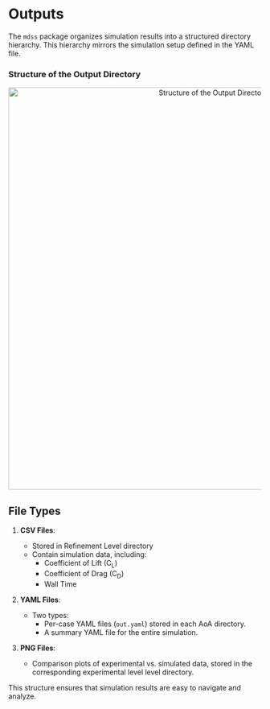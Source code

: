 # Outputs

The `mdss` package organizes simulation results into a structured directory hierarchy. This hierarchy mirrors the simulation setup defined in the YAML file.

### Structure of the Output Directory

<p align="center">
  <img src="../output_directory_structure.svg" alt="Structure of the Output Directory" width="800">
</p>

## File Types

1. **CSV Files**:
    - Stored in Refinement Level directory 
    - Contain simulation data, including:
        - Coefficient of Lift (C<sub>L</sub>)
        - Coefficient of Drag (C<sub>D</sub>)
        - Wall Time

2. **YAML Files**:
    - Two types:
        - Per-case YAML files (`out.yaml`) stored in each AoA directory.
        - A summary YAML file for the entire simulation.


3. **PNG Files**:
    - Comparison plots of experimental vs. simulated data, stored in the corresponding experimental level level directory.


This structure ensures that simulation results are easy to navigate and analyze.


